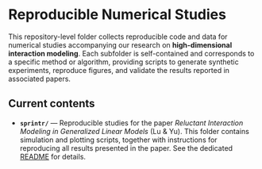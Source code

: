 # Reproducible Numerical Studies  

This repository-level folder collects reproducible code and data for numerical studies accompanying our research on **high-dimensional interaction modeling**. Each subfolder is self-contained and corresponds to a specific method or algorithm, providing scripts to generate synthetic experiments, reproduce figures, and validate the results reported in associated papers.  

## Current contents  
- **`sprintr/`** — Reproducible studies for the paper *Reluctant Interaction Modeling in Generalized Linear Models* (Lu & Yu). This folder contains simulation and plotting scripts, together with instructions for reproducing all results presented in the paper. See the dedicated [README](sprintr/README.md) for details.  
